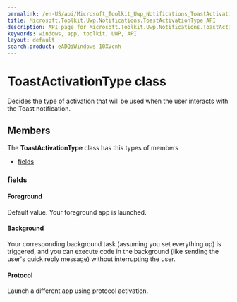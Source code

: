 ```yaml
---
permalink: /en-US/api/Microsoft_Toolkit_Uwp_Notifications_ToastActivationType.htm
title: Microsoft.Toolkit.Uwp.Notifications.ToastActivationType API 
description: API page for Microsoft.Toolkit.Uwp.Notifications.ToastActivationType
keywords: windows, app, toolkit, UWP, API
layout: default
search.product: eADQiWindows 10XVcnh
---
```



# ToastActivationType class

Decides the type of activation that will be used when the user interacts with the Toast notification.

## Members

The **ToastActivationType** class has this types of members

* [fields](#fields)

### fields

#### Foreground

Default value. Your foreground app is launched.



#### Background

Your corresponding background task (assuming you set everything up) is triggered, and you can execute code in the background (like sending the user's quick reply message) without interrupting the user.



#### Protocol

Launch a different app using protocol activation.


